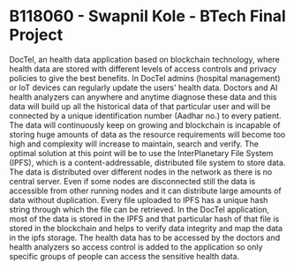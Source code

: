 # B118060 - Swapnil Kole - BTech Final Project

DocTel, an health data application based on blockchain technology, where health data are stored with different levels of access controls and privacy policies to give the best benefits. In DocTel admins (hospital management) or IoT devices can regularly update the users' health data. Doctors and AI health analyzers can anywhere and anytime diagnose these data and this data will build up all the historical data of that particular user and will be connected by a unique identification number (Aadhar no.) to every patient. The data will continuously keep on growing and blockchain is incapable of storing huge amounts of data as the resource requirements will become too high and complexity will increase to maintain, search and verify. The optimal solution at this point will be to use the InterPlanetary File System (IPFS), which is a content-addressable, distributed file system to store data. The data is distributed over different nodes in the network as there is no central server. Even if some nodes are disconnected still the data is accessible from other running nodes and it can distribute large amounts of data without duplication. Every file uploaded to IPFS has a unique hash string through which the file can be retrieved. In the DocTel application, most of the data is stored in the IPFS and that particular hash of that file is stored in the blockchain and helps to verify data integrity and map the data in the ipfs storage. The health data has to be accessed by the doctors and health analyzers so access control is added to the application so only specific groups of people can access the sensitive health data.